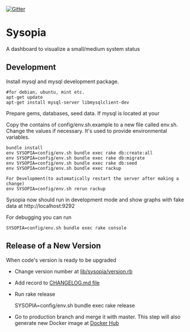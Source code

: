 [![Gitter][1]][2]

Sysopia
=======
A dashboard to visualize a small/medium system status

Development
-----------
Install mysql and mysql development package.

    #for debian, ubuntu, mint etc.
    apt-get update
    apt-get install mysql-server libmysqlclient-dev

Prepare gems, databases, seed data. If mysql is located at your

Copy the contains of config/env.sh.example to a new file called env.sh. Change the values if necessary. It's used to provide environmental variables.

    bundle install
    env SYSOPIA=config/env.sh bundle exec rake db:create:all
    env SYSOPIA=config/env.sh bundle exec rake db:migrate
    env SYSOPIA=config/env.sh bundle exec rake db:seed
    env SYSOPIA=config/env.sh bundle exec rackup

    For Development(to automatically restart the server after making a change)
    env SYSOPIA=config/env.sh rerun rackup

Sysopia now should run in development mode and show graphs with fake data at
http://localhost:9292

For debugging you can run

    SYSOPIA=config/env.sh bundle exec rake console

Release of a New Version
------------------------

When code's version is ready to be upgraded

* Change version number at [lib/sysopia/version.rb][3]

* Add record to [CHANGELOG.md file][4]

* Run rake release

    SYSOPIA=config/env.sh bundle exec rake release

* Go to production branch and merge it with master. This step will also
  generate new Docker image at [Docker Hub][5]

[1]: https://badges.gitter.im/Join%20Chat.svg
[2]: https://gitter.im/EOL/sysopia?utm_source=badge&utm_medium=badge&utm_campaign=pr-badge
[3]: https://raw.githubusercontent.com/EOL/sysopia/master/lib/sysopia/version.rb
[4]: https://raw.githubusercontent.com/EOL/sysopia/master/CHANGELOG.md
[5]: https://registry.hub.docker.com/u/encoflife/sysopia/
